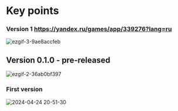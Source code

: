 # Key points

### Version 1 https://yandex.ru/games/app/339276?lang=ru

![ezgif-3-9ae8accfeb](https://github.com/Mopsik62/Circles/assets/74981499/20443802-403b-49af-944c-4e4e2dfffe77)

## Version 0.1.0 - pre-released

![ezgif-2-36ab0bf397](https://github.com/Mopsik62/Circles/assets/74981499/a0835702-3514-4207-b369-81e1c7307f95)

### First version
![2024-04-24 20-51-30](https://github.com/Mopsik62/Circles/assets/74981499/0c8d1407-9699-4104-8084-bf9ab0559ac8)




